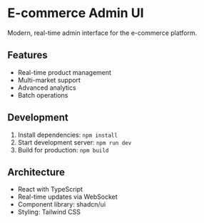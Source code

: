 # E-commerce Admin UI

Modern, real-time admin interface for the e-commerce platform.

## Features
- Real-time product management
- Multi-market support
- Advanced analytics
- Batch operations

## Development
1. Install dependencies: `npm install`
2. Start development server: `npm run dev`
3. Build for production: `npm build`

## Architecture
- React with TypeScript
- Real-time updates via WebSocket
- Component library: shadcn/ui
- Styling: Tailwind CSS
